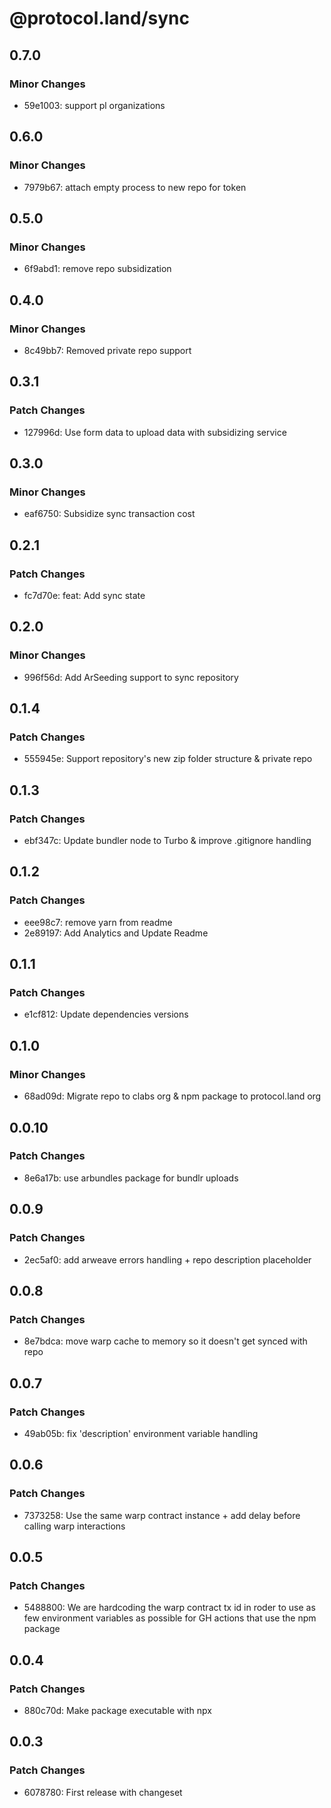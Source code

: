# @protocol.land/sync

## 0.7.0

### Minor Changes

-   59e1003: support pl organizations

## 0.6.0

### Minor Changes

-   7979b67: attach empty process to new repo for token

## 0.5.0

### Minor Changes

-   6f9abd1: remove repo subsidization

## 0.4.0

### Minor Changes

-   8c49bb7: Removed private repo support

## 0.3.1

### Patch Changes

-   127996d: Use form data to upload data with subsidizing service

## 0.3.0

### Minor Changes

-   eaf6750: Subsidize sync transaction cost

## 0.2.1

### Patch Changes

-   fc7d70e: feat: Add sync state

## 0.2.0

### Minor Changes

-   996f56d: Add ArSeeding support to sync repository

## 0.1.4

### Patch Changes

-   555945e: Support repository's new zip folder structure & private repo

## 0.1.3

### Patch Changes

-   ebf347c: Update bundler node to Turbo & improve .gitignore handling

## 0.1.2

### Patch Changes

-   eee98c7: remove yarn from readme
-   2e89197: Add Analytics and Update Readme

## 0.1.1

### Patch Changes

-   e1cf812: Update dependencies versions

## 0.1.0

### Minor Changes

-   68ad09d: Migrate repo to clabs org & npm package to protocol.land org

## 0.0.10

### Patch Changes

-   8e6a17b: use arbundles package for bundlr uploads

## 0.0.9

### Patch Changes

-   2ec5af0: add arweave errors handling + repo description placeholder

## 0.0.8

### Patch Changes

-   8e7bdca: move warp cache to memory so it doesn't get synced with repo

## 0.0.7

### Patch Changes

-   49ab05b: fix 'description' environment variable handling

## 0.0.6

### Patch Changes

-   7373258: Use the same warp contract instance + add delay before calling warp interactions

## 0.0.5

### Patch Changes

-   5488800: We are hardcoding the warp contract tx id in roder to use as few environment variables as possible for GH actions that use the npm package

## 0.0.4

### Patch Changes

-   880c70d: Make package executable with npx

## 0.0.3

### Patch Changes

-   6078780: First release with changeset
